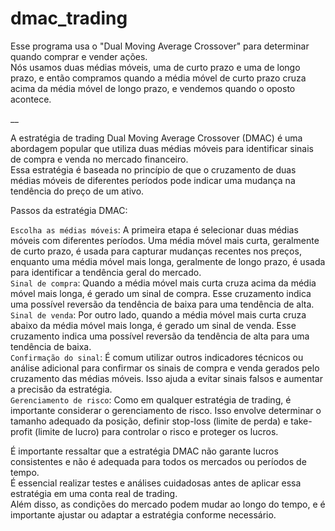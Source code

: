 # dmac_trading  
Esse programa usa o "Dual Moving Average Crossover" para determinar quando comprar e vender ações.  
Nós usamos duas médias móveis, uma de curto prazo e uma de longo prazo, e então compramos quando a média móvel de curto prazo cruza acima da média móvel de longo prazo, e vendemos quando o oposto acontece.  

  __  
  
A estratégia de trading Dual Moving Average Crossover (DMAC) é uma abordagem popular que utiliza duas médias móveis para identificar sinais de compra e venda no mercado financeiro.  
Essa estratégia é baseada no princípio de que o cruzamento de duas médias móveis de diferentes períodos pode indicar uma mudança na tendência do preço de um ativo.  
  
Passos da estratégia DMAC:  
  
`Escolha as médias móveis`: A primeira etapa é selecionar duas médias móveis com diferentes períodos. Uma média móvel mais curta, geralmente de curto prazo, é usada para capturar mudanças recentes nos preços, enquanto uma média móvel mais longa, geralmente de longo prazo, é usada para identificar a tendência geral do mercado.  
`Sinal de compra`: Quando a média móvel mais curta cruza acima da média móvel mais longa, é gerado um sinal de compra. Esse cruzamento indica uma possível reversão da tendência de baixa para uma tendência de alta.  
`Sinal de venda`: Por outro lado, quando a média móvel mais curta cruza abaixo da média móvel mais longa, é gerado um sinal de venda. Esse cruzamento indica uma possível reversão da tendência de alta para uma tendência de baixa.  
`Confirmação do sinal`: É comum utilizar outros indicadores técnicos ou análise adicional para confirmar os sinais de compra e venda gerados pelo cruzamento das médias móveis. Isso ajuda a evitar sinais falsos e aumentar a precisão da estratégia.  
`Gerenciamento de risco`: Como em qualquer estratégia de trading, é importante considerar o gerenciamento de risco. Isso envolve determinar o tamanho adequado da posição, definir stop-loss (limite de perda) e take-profit (limite de lucro) para controlar o risco e proteger os lucros.  
  
É importante ressaltar que a estratégia DMAC não garante lucros consistentes e não é adequada para todos os mercados ou períodos de tempo.  
É essencial realizar testes e análises cuidadosas antes de aplicar essa estratégia em uma conta real de trading.  
Além disso, as condições do mercado podem mudar ao longo do tempo, e é importante ajustar ou adaptar a estratégia conforme necessário.
